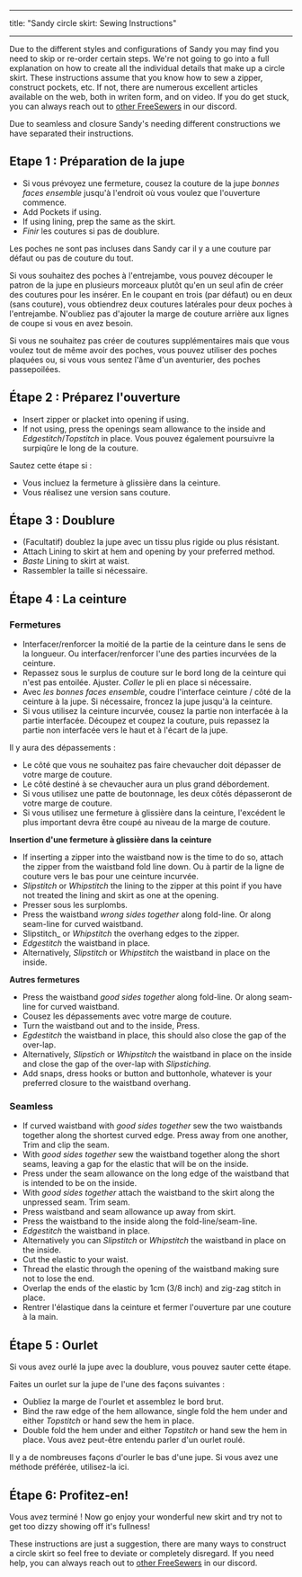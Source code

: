 - - -
title: "Sandy circle skirt: Sewing Instructions"
- - -

<Warning>

Due to the different styles and configurations of Sandy you may find you need to skip or re-order certain steps.
We're not going to go into a full explanation on how to create all the individual details that make up a circle skirt. These instructions assume that you know how to sew a zipper, construct pockets, etc. If not, there are numerous excellent articles available on the web, both in writen form, and on video. If you do get stuck, you can always reach out to [other FreeSewers](https://discord.freesewing.org/) in our discord.

</Warning>

<Note>

Due to seamless and closure Sandy's needing different constructions we have separated their instructions.

</Note>

## Etape 1 : Préparation de la jupe

- Si vous prévoyez une fermeture, cousez la couture de la jupe _bonnes faces ensemble_ jusqu'à l'endroit où vous voulez que l'ouverture commence.
- Add Pockets if using.
- If using lining, prep the same as the skirt.
- _Finir_ les coutures si pas de doublure.

<Note>

Les poches ne sont pas incluses dans Sandy car il y a une couture par défaut ou pas de couture du tout.

Si vous souhaitez des poches à l'entrejambe, vous pouvez découper le patron de la jupe en plusieurs morceaux plutôt qu'en un seul afin de créer des coutures pour les insérer. En le coupant en trois (par défaut) ou en deux (sans couture), vous obtiendrez deux coutures latérales pour deux poches à l'entrejambe. N'oubliez pas d'ajouter la marge de couture arrière aux lignes de coupe si vous en avez besoin.

Si vous ne souhaitez pas créer de coutures supplémentaires mais que vous voulez tout de même avoir des poches, vous pouvez utiliser des poches plaquées ou, si vous vous sentez l'âme d'un aventurier, des poches passepoilées.

</Note>

## Étape 2 : Préparez l'ouverture

- Insert zipper or placket into opening if using.
- If not using, press the openings seam allowance to the inside and _Edgestitch_/_Topstitch_ in place. Vous pouvez également poursuivre la surpiqûre le long de la couture.

<Note>

Sautez cette étape si :
- Vous incluez la fermeture à glissière dans la ceinture.
- Vous réalisez une version sans couture.

</Note>

## Étape 3 : Doublure

- (Facultatif) doublez la jupe avec un tissu plus rigide ou plus résistant.
- Attach Lining to skirt at hem and opening by your preferred method.
- _Baste_ Lining to skirt at waist.
- Rassembler la taille si nécessaire.

## Étape 4 : La ceinture

### Fermetures

- Interfacer/renforcer la moitié de la partie de la ceinture dans le sens de la longueur. Ou interfacer/renforcer l'une des parties incurvées de la ceinture.
- Repassez sous le surplus de couture sur le bord long de la ceinture qui n'est pas entoilée. Ajuster. _Coller_ le pli en place si nécessaire.
- Avec _les bonnes faces ensemble_, coudre l'interface ceinture / côté de la ceinture à la jupe. Si nécessaire, froncez la jupe jusqu'à la ceinture.
- Si vous utilisez la ceinture incurvée, cousez la partie non interfacée à la partie interfacée. Découpez et coupez la couture, puis repassez la partie non interfacée vers le haut et à l'écart de la jupe.

Il y aura des dépassements :

- Le côté que vous ne souhaitez pas faire chevaucher doit dépasser de votre marge de couture.
- Le côté destiné à se chevaucher aura un plus grand débordement.
- Si vous utilisez une patte de boutonnage, les deux côtés dépasseront de votre marge de couture.
- Si vous utilisez une fermeture à glissière dans la ceinture, l'excédent le plus important devra être coupé au niveau de la marge de couture.

__Insertion d'une fermeture à glissière dans la ceinture__
- If inserting a zipper into the waistband now is the time to do so, attach the zipper from the waistband fold line down. Ou à partir de la ligne de couture vers le bas pour une ceinture incurvée.
- _Slipstitch_ or _Whipstitch_ the lining to the zipper at this point if you have not treated the lining and skirt as one at the opening.
- Presser sous les surplombs.
- Press the waistband _wrong sides together_ along fold-line. Or along seam-line for curved waistband.
- Slipstitch_ or _Whipstitch_ the overhang edges to the zipper.
- _Edgestitch_ the waistband in place.
- Alternatively, _Slipstitch_ or _Whipstitch_ the waistband in place on the inside.

__Autres fermetures__
- Press the waistband _good sides together_ along fold-line. Or along seam-line for curved waistband.
- Cousez les dépassements avec votre marge de couture.
- Turn the waistband out and to the inside, Press.
- _Egdestitch_ the waistband in place, this should also close the gap of the over-lap.
- Alternatively, _Slipstich_ or _Whipstitch_ the waistband in place on the inside and close the gap of the over-lap with _Slipstiching_.
- Add snaps, dress hooks or button and buttonhole, whatever is your preferred closure to the waistband overhang.

### Seamless

- If curved waistband with _good sides together_ sew the two waistbands together along the shortest curved edge. Press away from one another, Trim and clip the seam.
- With _good sides together_ sew the waistband together along the short seams, leaving a gap for the elastic that will be on the inside.
- Press under the seam allowance on the long edge of the waistband that is intended to be on the inside.
- With _good sides together_ attach the waistband to the skirt along the unpressed seam. Trim seam.
- Press waistband and seam allowance up away from skirt.
- Press the waistband to the inside along the fold-line/seam-line.
- _Edgestitch_ the waistband in place.
- Alternatively you can _Slipstitch_ or _Whipstitch_ the waistband in place on the inside.
- Cut the elastic to your waist.
- Thread the elastic through the opening of the waistband making sure not to lose the end.
- Overlap the ends of the elastic by 1cm (3/8 inch) and zig-zag stitch in place.
- Rentrer l'élastique dans la ceinture et fermer l'ouverture par une couture à la main.

## Étape 5 : Ourlet

Si vous avez ourlé la jupe avec la doublure, vous pouvez sauter cette étape.

Faites un ourlet sur la jupe de l'une des façons suivantes :
- Oubliez la marge de l'ourlet et assemblez le bord brut.
- Bind the raw edge of the hem allowance, single fold the hem under and either _Topstitch_ or hand sew the hem in place.
- Double fold the hem under and either _Topstitch_ or hand sew the hem in place. Vous avez peut-être entendu parler d'un ourlet roulé.

<Note>  

Il y a de nombreuses façons d'ourler le bas d'une jupe. Si vous avez une méthode préférée, utilisez-la ici.

</Note>

## Étape 6: Profitez-en!

Vous avez terminé ! Now go enjoy your wonderful new skirt and try not to get too dizzy showing off it's fullness!

<Note>

These instructions are just a suggestion, there are many ways to construct a circle skirt so feel free to deviate or completely disregard. If you need help, you can always reach out to [other FreeSewers](https://discord.freesewing.org/) in our discord.

</Note>
